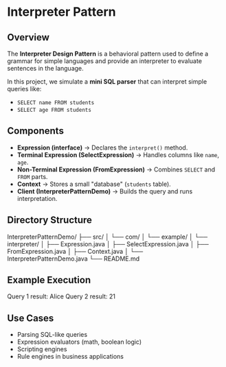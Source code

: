 # Interpreter Pattern

## Overview
The **Interpreter Design Pattern** is a behavioral pattern used to define a grammar for simple languages and provide an interpreter to evaluate sentences in the language.

In this project, we simulate a **mini SQL parser** that can interpret simple queries like:
- `SELECT name FROM students`
- `SELECT age FROM students`

## Components
- **Expression (interface)** → Declares the `interpret()` method.
- **Terminal Expression (SelectExpression)** → Handles columns like `name`, `age`.
- **Non-Terminal Expression (FromExpression)** → Combines `SELECT` and `FROM` parts.
- **Context** → Stores a small "database" (`students` table).
- **Client (InterpreterPatternDemo)** → Builds the query and runs interpretation.

## Directory Structure
InterpreterPatternDemo/
├── src/
│ └── com/
│ └── example/
│ └── interpreter/
│ ├── Expression.java
│ ├── SelectExpression.java
│ ├── FromExpression.java
│ ├── Context.java
│ └── InterpreterPatternDemo.java
└── README.md


## Example Execution
Query 1 result: Alice
Query 2 result: 21


## Use Cases
- Parsing SQL-like queries
- Expression evaluators (math, boolean logic)
- Scripting engines
- Rule engines in business applications